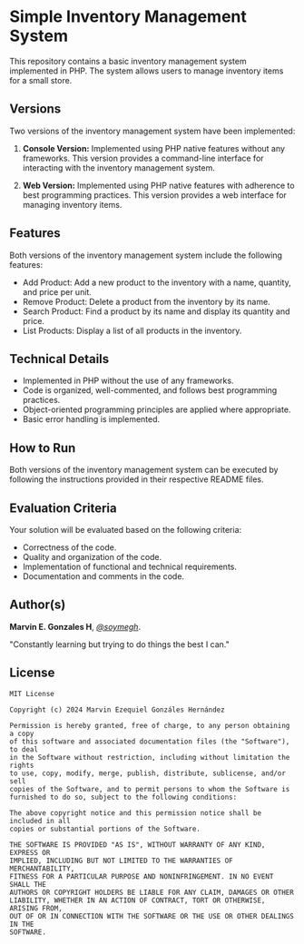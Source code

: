 # Simple Inventory Management System

This repository contains a basic inventory management system implemented in PHP. The system allows users to manage inventory items for a small store.

## Versions

Two versions of the inventory management system have been implemented:

1. **Console Version:** Implemented using PHP native features without any frameworks. This version provides a command-line interface for interacting with the inventory management system.

2. **Web Version:** Implemented using PHP native features with adherence to best programming practices. This version provides a web interface for managing inventory items.

## Features

Both versions of the inventory management system include the following features:

- Add Product: Add a new product to the inventory with a name, quantity, and price per unit.
- Remove Product: Delete a product from the inventory by its name.
- Search Product: Find a product by its name and display its quantity and price.
- List Products: Display a list of all products in the inventory.

## Technical Details

- Implemented in PHP without the use of any frameworks.
- Code is organized, well-commented, and follows best programming practices.
- Object-oriented programming principles are applied where appropriate.
- Basic error handling is implemented.

## How to Run

Both versions of the inventory management system can be executed by following the instructions provided in their respective README files.

## Evaluation Criteria

Your solution will be evaluated based on the following criteria:

- Correctness of the code.
- Quality and organization of the code.
- Implementation of functional and technical requirements.
- Documentation and comments in the code.

##  Author(s)


**Marvin E. Gonzales H**, [*@soymegh*](https://github.com/soymegh).

"Constantly learning but trying to do things the best I can."


## License
```
MIT License

Copyright (c) 2024 Marvin Ezequiel Gonzáles Hernández

Permission is hereby granted, free of charge, to any person obtaining a copy
of this software and associated documentation files (the "Software"), to deal
in the Software without restriction, including without limitation the rights
to use, copy, modify, merge, publish, distribute, sublicense, and/or sell
copies of the Software, and to permit persons to whom the Software is
furnished to do so, subject to the following conditions:

The above copyright notice and this permission notice shall be included in all
copies or substantial portions of the Software.

THE SOFTWARE IS PROVIDED "AS IS", WITHOUT WARRANTY OF ANY KIND, EXPRESS OR
IMPLIED, INCLUDING BUT NOT LIMITED TO THE WARRANTIES OF MERCHANTABILITY,
FITNESS FOR A PARTICULAR PURPOSE AND NONINFRINGEMENT. IN NO EVENT SHALL THE
AUTHORS OR COPYRIGHT HOLDERS BE LIABLE FOR ANY CLAIM, DAMAGES OR OTHER
LIABILITY, WHETHER IN AN ACTION OF CONTRACT, TORT OR OTHERWISE, ARISING FROM,
OUT OF OR IN CONNECTION WITH THE SOFTWARE OR THE USE OR OTHER DEALINGS IN THE
SOFTWARE.